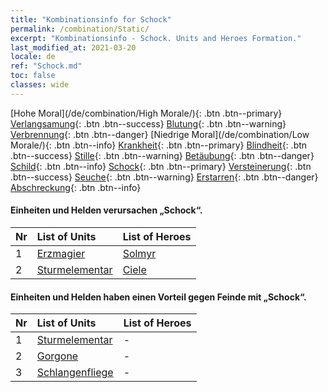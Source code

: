 ```yaml
---
title: "Kombinationsinfo for Schock"
permalink: /combination/Static/
excerpt: "Kombinationsinfo - Schock. Units and Heroes Formation."
last_modified_at: 2021-03-20
locale: de
ref: "Schock.md"
toc: false
classes: wide
---
```


  [Hohe Moral](/de/combination/High Morale/){: .btn .btn--primary} [Verlangsamung](/de/combination/Slow/){: .btn .btn--success} [Blutung](/de/combination/Bleeding/){: .btn .btn--warning} [Verbrennung](/de/combination/Burning/){: .btn .btn--danger} [Niedrige Moral](/de/combination/Low Morale/){: .btn .btn--info} [Krankheit](/de/combination/Disease/){: .btn .btn--primary} [Blindheit](/de/combination/Blind/){: .btn .btn--success} [Stille](/de/combination/Silence/){: .btn .btn--warning} [Betäubung](/de/combination/Stun/){: .btn .btn--danger} [Schild](/de/combination/Shield/){: .btn .btn--info} [Schock](/de/combination/Static/){: .btn .btn--primary} [Versteinerung](/de/combination/Petrify/){: .btn .btn--success} [Seuche](/de/combination/Plague/){: .btn .btn--warning} [Erstarren](/de/combination/Freeze/){: .btn .btn--danger} [Abschreckung](/de/combination/Deterrence/){: .btn .btn--info} 


#### Einheiten und Helden verursachen „Schock“.

  | Nr |  List of Units  | List of Heroes | 
  |:---|:----------------|:---------------| 
  | 1 | [Erzmagier](/units/Erzmagier/) | [Solmyr](/heroes/Solmyr/) |
  | 2 | [Sturmelementar](/units/Sturmelementar/) | [Ciele](/heroes/Ciele/) |


#### Einheiten und Helden haben einen Vorteil gegen Feinde mit „Schock“.

  | Nr |  List of Units  | List of Heroes | 
  |:---|:----------------|:---------------| 
  | 1 | [Sturmelementar](/units/Sturmelementar/) | - |
  | 2 | [Gorgone](/units/Gorgone/) | - |
  | 3 | [Schlangenfliege](/units/Schlangenfliege/) | - |
